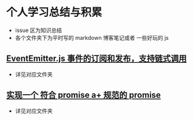 # 个人学习总结与积累

- issue 区为知识总结
- 各个文件夹下为平时写的 markdown 博客笔记或者 一些好玩的 js

## [EventEmitter.js 事件的订阅和发布，支持链式调用](./eventEmitter/eventEmitter.md)

- 详见对应文件夹

## [实现一个 符合 promise a+ 规范的 promise](./promise/promise.md)

- 详见对应文件夹

